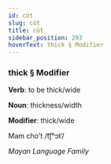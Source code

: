 ```yaml
---
id: cöt
slug: cöt
title: cöt
sidebar_position: 293
hoverText: thick § Modifier
---
```


### thick § Modifier

**Verb**: to be thick/wide

**Noun**: thickness/width

**Modifier**: thick/wide

Mam cho't /t͡ʃʰɔtʼ/

*Mayan Language Family*